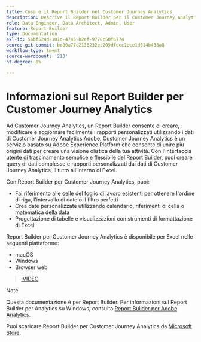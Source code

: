 ```yaml
---
title: Cosa è il Report Builder nel Customer Journey Analytics
description: Descrive il Report Builder per il Customer Journey Analytics
role: Data Engineer, Data Architect, Admin, User
feature: Report Builder
type: Documentation
exl-id: 56bf524d-101d-4745-b2ef-9770c50f6774
source-git-commit: bc80a77c2136232ec209dfecc1ece1d614b438a8
workflow-type: tm+mt
source-wordcount: '213'
ht-degree: 0%

---
```


# Informazioni sul Report Builder per Customer Journey Analytics

Ad Customer Journey Analytics, un Report Builder consente di creare, modificare e aggiornare facilmente i rapporti personalizzati utilizzando i dati di Customer Journey Analytics Adobe. Customer Journey Analytics è un servizio basato su Adobe Experience Platform che consente di unire più origini dati per creare una visione olistica della tua attività. Con l&#39;interfaccia utente di trascinamento semplice e flessibile del Report Builder, puoi creare query di dati complesse e rapporti personalizzati dai dati di Customer Journey Analytics, il tutto all&#39;interno di Excel.

Con Report Builder per Customer Journey Analytics, puoi:

- Fai riferimento alle celle del foglio di lavoro esistenti per ottenere l&#39;ordine di riga, l&#39;intervallo di date o il filtro perfetti
- Crea date personalizzate utilizzando calendario, riferimenti di cella o matematica della data
- Progettazione di tabelle e visualizzazioni con strumenti di formattazione di Excel

Report Builder per Customer Journey Analytics è disponibile per Excel nelle seguenti piattaforme:

- macOS
- Windows
- Browser web

>[!VIDEO](https://video.tv.adobe.com/v/337569/?quality=12&learn=on)

>[!NOTE]
>
>Questa documentazione è per Report Builder. Per informazioni sul Report Builder per Analytics su Windows, consulta [Report Builder per Adobe Analytics](https://experienceleague.adobe.com/docs/analytics/analyze/report-builder/home.html?lang=en).

Puoi scaricare Report Builder per Customer Journey Analytics da
[Microsoft Store](https://www.microsoft.com/en-us/store/apps/windows).
